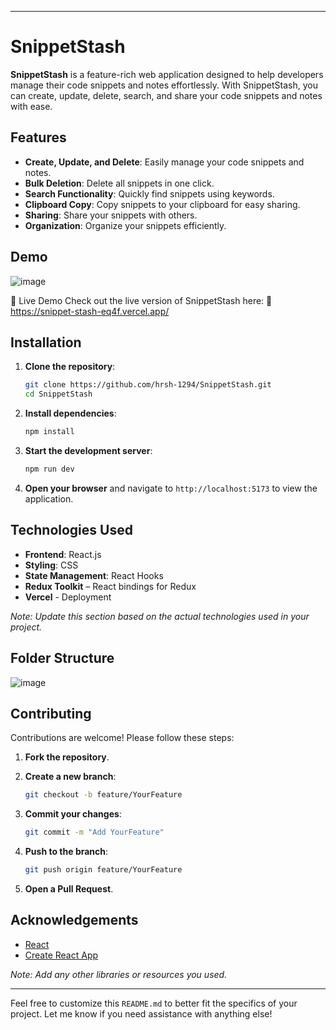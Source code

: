 

---

# SnippetStash

**SnippetStash** is a feature-rich web application designed to help developers manage their code snippets and notes effortlessly. With SnippetStash, you can create, update, delete, search, and share your code snippets and notes with ease.

## Features

* **Create, Update, and Delete**: Easily manage your code snippets and notes.
* **Bulk Deletion**: Delete all snippets in one click.
* **Search Functionality**: Quickly find snippets using keywords.
* **Clipboard Copy**: Copy snippets to your clipboard for easy sharing.
* **Sharing**: Share your snippets with others.
* **Organization**: Organize your snippets efficiently.

## Demo

![image](https://github.com/user-attachments/assets/10175960-9fc3-4788-874c-c8e1834d33bc)


🚀 Live Demo
Check out the live version of SnippetStash here:
🔗 https://snippet-stash-eq4f.vercel.app/





## Installation

1. **Clone the repository**:

   ```bash
   git clone https://github.com/hrsh-1294/SnippetStash.git
   cd SnippetStash
   ```



2. **Install dependencies**:

   ```bash
   npm install
   ```



3. **Start the development server**:

   ```bash
   npm run dev
   ```



4. **Open your browser** and navigate to `http://localhost:5173` to view the application.

## Technologies Used

* **Frontend**: React.js
* **Styling**: CSS
* **State Management**: React Hooks
* **Redux Toolkit** – React bindings for Redux
* **Vercel** - Deployment

*Note: Update this section based on the actual technologies used in your project.*

## Folder Structure

![image](https://github.com/user-attachments/assets/4908407f-1218-4a82-8bd6-7c9179b2f701)


## Contributing

Contributions are welcome! Please follow these steps:

1. **Fork the repository**.
2. **Create a new branch**:

   ```bash
   git checkout -b feature/YourFeature
   ```



3. **Commit your changes**:

   ```bash
   git commit -m "Add YourFeature"
   ```



4. **Push to the branch**:

   ```bash
   git push origin feature/YourFeature
   ```



5. **Open a Pull Request**.



## Acknowledgements

* [React](https://reactjs.org/)
* [Create React App](https://create-react-app.dev/)

*Note: Add any other libraries or resources you used.*

---

Feel free to customize this `README.md` to better fit the specifics of your project. Let me know if you need assistance with anything else!
